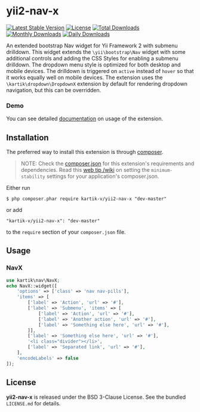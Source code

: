 yii2-nav-x
==========

[![Latest Stable Version](https://poser.pugx.org/kartik-v/yii2-nav-x/v/stable)](https://packagist.org/packages/kartik-v/yii2-nav-x)
[![License](https://poser.pugx.org/kartik-v/yii2-nav-x/license)](https://packagist.org/packages/kartik-v/yii2-nav-x)
[![Total Downloads](https://poser.pugx.org/kartik-v/yii2-nav-x/downloads)](https://packagist.org/packages/kartik-v/yii2-nav-x)
[![Monthly Downloads](https://poser.pugx.org/kartik-v/yii2-nav-x/d/monthly)](https://packagist.org/packages/kartik-v/yii2-nav-x)
[![Daily Downloads](https://poser.pugx.org/kartik-v/yii2-nav-x/d/daily)](https://packagist.org/packages/kartik-v/yii2-nav-x)

An extended bootstrap Nav widget for Yii Framework 2 with submenu drilldown. This widget extends the `\yii\bootstrap\Nav` widget
with some additional controls and adding the CSS Styles for enabling a submenu drilldown. The dropdown menu style is optimized for both 
desktop and mobile devices. The drilldown is triggered on `active` instead of `hover` so that it works equally well on mobile devices. The
extension uses the `\kartik\dropdown\DropdownX` extension by default for rendering dropdown navigation, but this can be overridden.

### Demo
You can see detailed [documentation](http://demos.krajee.com/nav-x) on usage of the extension.

## Installation

The preferred way to install this extension is through [composer](http://getcomposer.org/download/).

> NOTE: Check the [composer.json](https://github.com/kartik-v/yii2-nav-x/blob/master/composer.json) for this extension's requirements and dependencies. Read this [web tip /wiki](http://webtips.krajee.com/setting-composer-minimum-stability-application/) on setting the `minimum-stability` settings for your application's composer.json.

Either run

```
$ php composer.phar require kartik-v/yii2-nav-x "dev-master"
```

or add

```
"kartik-v/yii2-nav-x": "dev-master"
```

to the ```require``` section of your `composer.json` file.

## Usage

### NavX

```php
use kartik\nav\NavX;
echo NavX::widget([
    'options' => ['class' => 'nav nav-pills'],
    'items' => [
        ['label' => 'Action', 'url' => '#'],
        ['label' => 'Submenu', 'items' => [
            ['label' => 'Action', 'url' => '#'],
            ['label' => 'Another action', 'url' => '#'],
            ['label' => 'Something else here', 'url' => '#'],
        ]],
        ['label' => 'Something else here', 'url' => '#'],
        '<li class="divider"></li>',
        ['label' => 'Separated link', 'url' => '#'],
    ],
    'encodeLabels' => false
]);
```

## License

**yii2-nav-x** is released under the BSD 3-Clause License. See the bundled `LICENSE.md` for details.